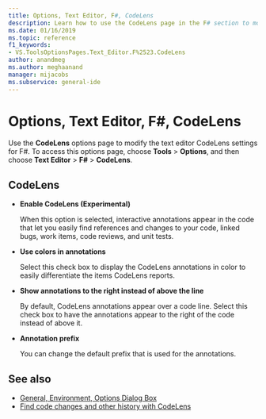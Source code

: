 ```yaml
---
title: Options, Text Editor, F#, CodeLens
description: Learn how to use the CodeLens page in the F# section to modify the text editor CodeLens settings for F#.
ms.date: 01/16/2019
ms.topic: reference
f1_keywords:
- VS.ToolsOptionsPages.Text_Editor.F%2523.CodeLens
author: anandmeg
ms.author: meghaanand
manager: mijacobs
ms.subservice: general-ide
---
```

# Options, Text Editor, F#, CodeLens

Use the **CodeLens** options page to modify the text editor CodeLens settings for F#. To access this options page, choose **Tools** > **Options**, and then choose **Text Editor** > **F#** > **CodeLens**.

## CodeLens

- **Enable CodeLens (Experimental)**

   When this option is selected, interactive annotations appear in the code that let you easily find references and changes to your code, linked bugs, work items, code reviews, and unit tests.

- **Use colors in annotations**

   Select this check box to display the CodeLens annotations in color to easily differentiate the items CodeLens reports.

- **Show annotations to the right instead of above the line**

   By default, CodeLens annotations appear over a code line. Select this check box to have the annotations appear to the right of the code instead of above it.

- **Annotation prefix**

   You can change the default prefix that is used for the annotations.

## See also

- [General, Environment, Options Dialog Box](../../ide/reference/general-environment-options-dialog-box.md)
- [Find code changes and other history with CodeLens](../../ide/find-code-changes-and-other-history-with-codelens.md)

